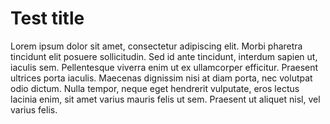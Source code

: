 # Test title

Lorem ipsum dolor sit amet, consectetur adipiscing elit. Morbi pharetra tincidunt elit posuere sollicitudin. Sed id ante tincidunt, interdum sapien ut, iaculis sem. Pellentesque viverra enim ut ex ullamcorper efficitur. Praesent ultrices porta iaculis. Maecenas dignissim nisi at diam porta, nec volutpat odio dictum. Nulla tempor, neque eget hendrerit vulputate, eros lectus lacinia enim, sit amet varius mauris felis ut sem. Praesent ut aliquet nisl, vel varius felis. 